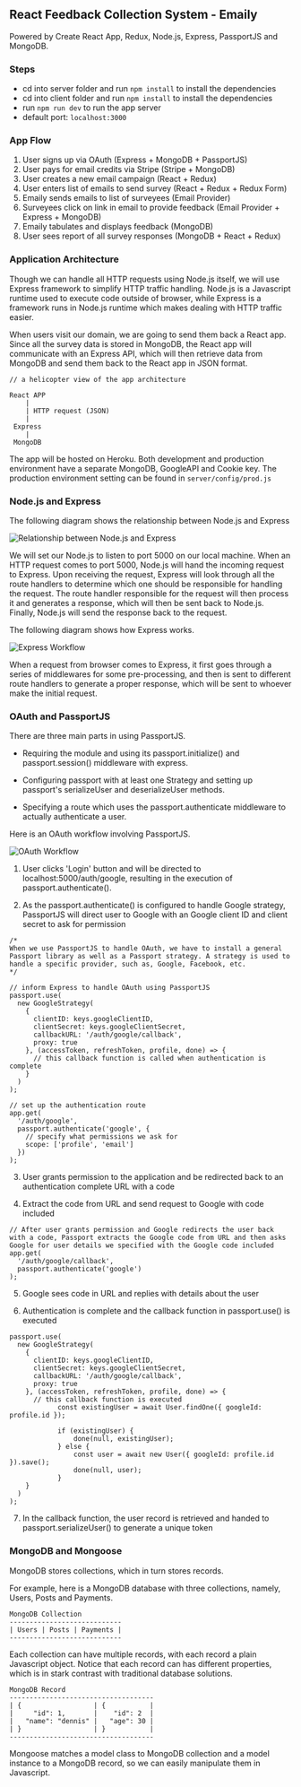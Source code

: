 ## React Feedback Collection System - Emaily

Powered by Create React App, Redux, Node.js, Express, PassportJS and MongoDB.

### Steps
- cd into server folder and run `npm install` to install the dependencies
- cd into client folder and run `npm install` to install the dependencies
- run `npm run dev` to run the app server
- default port: `localhost:3000`

### App Flow

1. User signs up via OAuth (Express + MongoDB + PassportJS)
2. User pays for email credits via Stripe (Stripe + MongoDB)
3. User creates a new email campaign (React + Redux)
4. User enters list of emails to send survey (React + Redux + Redux Form)
5. Emaily sends emails to list of surveyees (Email Provider)
6. Surveyees click on link in email to provide feedback (Email Provider + Express + MongoDB)
7. Emaily tabulates and displays feedback (MongoDB)
8. User sees report of all survey responses (MongoDB + React + Redux)

### Application Architecture

Though we can handle all HTTP requests using Node.js itself, we will use Express framework to simplify HTTP traffic handling. Node.js is a Javascript runtime used to execute code outside of browser, while Express is a framework runs in Node.js runtime which makes dealing with HTTP traffic easier.

When users visit our domain, we are going to send them back a React app. Since all the survey data is stored in MongoDB, the React app will communicate with an Express API, which will then retrieve data from MongoDB and send them back to the React app in JSON format.

```
// a helicopter view of the app architecture

React APP
    |
    | HTTP request (JSON)
    |
 Express
    |
 MongoDB
```

The app will be hosted on Heroku. Both development and production environment have a separate MongoDB, GoogleAPI and Cookie key. The production environment setting can be found in `server/config/prod.js`

### Node.js and Express

The following diagram shows the relationship between Node.js and Express

![Relationship between Node.js and Express](./diagrams/express_and_node.png)

We will set our Node.js to listen to port 5000 on our local machine. When an HTTP request comes to port 5000, Node.js will hand the incoming request to Express. Upon receiving the request, Express will look through all the route handlers to determine which one should be responsible for handling the request. The route handler responsible for the request will then process it and generates a response, which will then be sent back to Node.js. Finally, Node.js will send the response back to the request.

The following diagram shows how Express works.

![Express Workflow](./diagrams/express_workflow.png)

When a request from browser comes to Express, it first goes through a series of middlewares for some pre-processing, and then is sent to different route handlers to generate a proper response, which will be sent to whoever make the initial request.

### OAuth and PassportJS

There are three main parts in using PassportJS.

- Requiring the module and using its passport.initialize() and passport.session() middleware with express.

- Configuring passport with at least one Strategy and setting up passport's serializeUser and deserializeUser methods.

- Specifying a route which uses the passport.authenticate middleware to actually authenticate a user.

Here is an OAuth workflow involving PassportJS.

![OAuth Workflow](./diagrams/OAuth_flow.png)

1. User clicks 'Login' button and will be directed to localhost:5000/auth/google, resulting in the execution of passport.authenticate().

2. As the passport.authenticate() is configured to handle Google strategy, PassportJS will direct user to Google with an Google client ID and client secret to ask for permission


```
/*
When we use PassportJS to handle OAuth, we have to install a general Passport library as well as a Passport strategy. A strategy is used to handle a specific provider, such as, Google, Facebook, etc.
*/

// inform Express to handle OAuth using PassportJS
passport.use(
  new GoogleStrategy(
    {
      clientID: keys.googleClientID,
      clientSecret: keys.googleClientSecret,
      callbackURL: '/auth/google/callback',
      proxy: true
    }, (accessToken, refreshToken, profile, done) => {
      // this callback function is called when authentication is complete
    }
  )
);

// set up the authentication route
app.get(
  '/auth/google',
  passport.authenticate('google', {
    // specify what permissions we ask for
    scope: ['profile', 'email']
  })
);
```

3. User grants permission to the application and be redirected back to an authentication complete URL with a code

4. Extract the code from URL and send request to Google with code included

```
// After user grants permission and Google redirects the user back with a code, Passport extracts the Google code from URL and then asks Google for user details we specified with the Google code included
app.get(
  '/auth/google/callback',
  passport.authenticate('google')
);
```

5. Google sees code in URL and replies with details about the user

6. Authentication is complete and the callback function in passport.use() is executed

```
passport.use(
  new GoogleStrategy(
    {
      clientID: keys.googleClientID,
      clientSecret: keys.googleClientSecret,
      callbackURL: '/auth/google/callback',
      proxy: true
    }, (accessToken, refreshToken, profile, done) => {
      // this callback function is executed
			const existingUser = await User.findOne({ googleId: profile.id });

			if (existingUser) {
				done(null, existingUser);
			} else {
				const user = await new User({ googleId: profile.id }).save();
				done(null, user);
			}
    }
  )
);
```

7. In the callback function, the user record is retrieved and handed to passport.serializeUser() to generate a unique token

### MongoDB and Mongoose

MongoDB stores collections, which in turn stores records.

For example, here is a MongoDB database with three collections, namely, Users, Posts and Payments.

```
MongoDB Collection
----------------------------
| Users | Posts | Payments |
----------------------------
```

Each collection can have multiple records, with each record a plain Javascript object. Notice that each record can has different properties, which is in stark contrast with traditional database solutions.

```
MongoDB Record
------------------------------------
| {                  | {           |
|     "id": 1,       |    "id": 2  |
|   "name": "dennis" |   "age": 30 |
| }                  | }           |
------------------------------------
```

Mongoose matches a model class to MongoDB collection and a model instance to a MongoDB record, so we can easily manipulate them in Javascript.
